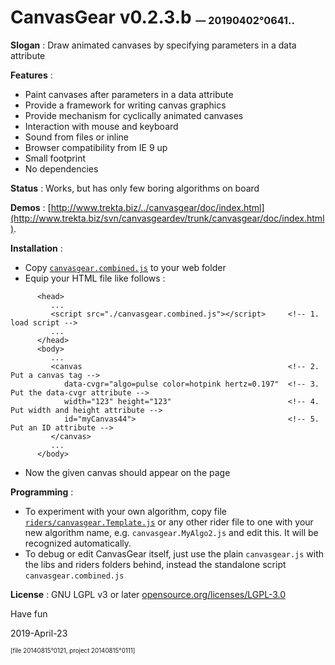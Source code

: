 # CanvasGear v0.2.3.b <sup><sub><sub>— 20190402°0641..</sub></sub></sup>

**Slogan** : Draw animated canvases by specifying parameters in a data attribute

**Features** :
- Paint canvases after parameters in a data attribute
- Provide a framework for writing canvas graphics
- Provide mechanism for cyclically animated canvases
- Interaction with mouse and keyboard
- Sound from files or inline
- Browser compatibility from IE 9 up
- Small footprint
- No dependencies

**Status** : Works, but has only few boring algorithms on board

**Demos** : [http://www.trekta.biz/../canvasgear/doc/index.html](http://www.trekta.biz/svn/canvasgeardev/trunk/canvasgear/doc/index.html).

**Installation** :
- Copy [`canvasgear.combined.js`](./canvasgear.combined.js) to your web folder
- Equip your HTML file like follows :
```
      <head>
         ...
         <script src="./canvasgear.combined.js"></script>     <!-- 1. load script -->
         ...
      </head>
      <body>
         ...
         <canvas                                              <!-- 2. Put a canvas tag -->
            data-cvgr="algo=pulse color=hotpink hertz=0.197"  <!-- 3. Put the data-cvgr attribute -->
            width="123" height="123"                          <!-- 4. Put width and height attribute -->
            id="myCanvas44">                                  <!-- 5. Put an ID attribute -->
         </canvas>
         ...
      </body>
```
- Now the given canvas should appear on the page

**Programming** :
- To experiment with your own algorithm, copy file
   [`riders/canvasgear.Template.js`](./riders/canvasgear.Template.js)
   or any other rider file to one with your new algorithm name,
   e.g. `canvasgear.MyAlgo2.js`
   and edit this. It will be recognized automatically.
- To debug or edit CanvasGear itself, just use the plain `canvasgear.js` with
   the libs and riders folders behind, instead the standalone script `canvasgear.combined.js`

**License** : GNU LGPL v3 or later [opensource.org/licenses/LGPL-3.0](https://opensource.org/licenses/LGPL-3.0)

Have fun

2019-April-23

<sup><sub>[file 20140815°0121, project 20140815°0111]</sub></sup>
